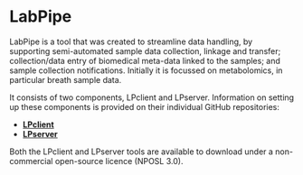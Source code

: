 # LabPipe

LabPipe is a tool that was created to streamline data handling, by supporting semi-automated sample data collection, linkage and transfer; collection/data entry of biomedical meta-data linked to the samples; and sample collection notifications. Initially it is focussed on metabolomics, in particular breath sample data.

It consists of two components, LPclient and LPserver. Information on setting up these components is provided on their individual GitHub repositories:

* [**LPclient**](https://github.com/rcfgroup/labpipe-client-public)
* [**LPserver**](https://github.com/rcfgroup/labpipe-server-public)
 
Both the LPclient and LPserver tools are available to download under a non-commercial open-source licence (NPOSL 3.0).
